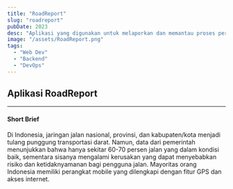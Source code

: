 ```yaml
---
title: "RoadReport"
slug: "roadreport"
pubDate: 2023
desc: "Aplikasi yang digunakan untuk melaporkan dan memantau proses perbaikan jalan rusak."
image: "/assets/RoadReport.png"
tags:
  - "Web Dev"
  - "Backend"
  - "DevOps"
---
```


## Aplikasi RoadReport

---

#### Short Brief

Di Indonesia, jaringan jalan nasional, provinsi, dan kabupaten/kota menjadi tulang punggung transportasi darat. Namun, data dari pemerintah menunjukkan bahwa hanya sekitar 60-70 persen jalan yang dalam kondisi baik, sementara sisanya mengalami kerusakan yang dapat menyebabkan risiko dan ketidaknyamanan bagi pengguna jalan. Mayoritas orang Indonesia memiliki perangkat mobile yang dilengkapi dengan fitur GPS dan akses internet.
